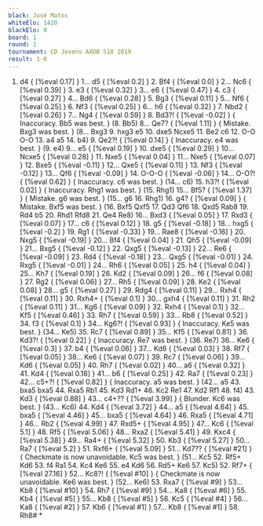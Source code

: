 ```yaml
---
black: José Matos
whiteElo: 1420
blackElo: 0
board: 1
round: 1
tournament: CD Jovens AXDB S18 2019
result: 1-0
---
```


1. d4 { [%eval 0.17] } 1... d5 { [%eval 0.2] } 2. Bf4 { [%eval 0.0] } 2... Nc6 { [%eval 0.39] } 3. e3 { [%eval 0.32] } 3... e6 { [%eval 0.47] } 4. c3 { [%eval 0.27] } 4... Bd6 { [%eval 0.28] } 5. Bg3 { [%eval 0.11] } 5... Nf6 { [%eval 0.25] } 6. Nf3 { [%eval 0.25] } 6... h6 { [%eval 0.32] } 7. Nbd2 { [%eval 0.26] } 7... Ng4 { [%eval 0.59] } 8. Bd3?! { [%eval -0.02] } { Inaccuracy. Bb5 was best. } (8. Bb5) 8... Qe7? { [%eval 1.11] } { Mistake. Bxg3 was best. } (8... Bxg3 9. hxg3 e5 10. dxe5 Ncxe5 11. Be2 c6 12. O-O O-O 13. a4 a5 14. b4) 9. Qe2?! { [%eval 0.14] } { Inaccuracy. e4 was best. } (9. e4) 9... e5 { [%eval 0.19] } 10. dxe5 { [%eval 0.29] } 10... Ncxe5 { [%eval 0.28] } 11. Nxe5 { [%eval 0.04] } 11... Nxe5 { [%eval 0.07] } 12. Bxe5 { [%eval -0.11] } 12... Qxe5 { [%eval 0.11] } 13. Nf3 { [%eval -0.12] } 13... Qf6 { [%eval -0.09] } 14. O-O-O { [%eval -0.06] } 14... O-O?! { [%eval 0.62] } { Inaccuracy. c6 was best. } (14... c6) 15. h3?! { [%eval 0.02] } { Inaccuracy. Rhg1 was best. } (15. Rhg1) 15... Bf5? { [%eval 1.37] } { Mistake. g6 was best. } (15... g6 16. Rhg1) 16. g4? { [%eval 0.09] } { Mistake. Bxf5 was best. } (16. Bxf5 Qxf5 17. Qd3 Qf6 18. Qxd5 Rab8 19. Rd4 b5 20. Rhd1 Rfd8 21. Qe4 Re8) 16... Bxd3 { [%eval 0.05] } 17. Rxd3 { [%eval 0.07] } 17... c6 { [%eval 0.12] } 18. g5 { [%eval -0.18] } 18... hxg5 { [%eval -0.2] } 19. Rg1 { [%eval -0.33] } 19... Rae8 { [%eval -0.16] } 20. Nxg5 { [%eval -0.19] } 20... Bf4 { [%eval 0.04] } 21. Qh5 { [%eval -0.09] } 21... Bxg5 { [%eval -0.12] } 22. Qxg5 { [%eval -0.13] } 22... Re6 { [%eval -0.09] } 23. Rd4 { [%eval -0.18] } 23... Qxg5 { [%eval -0.01] } 24. Rxg5 { [%eval -0.01] } 24... Rh6 { [%eval 0.05] } 25. h4 { [%eval 0.04] } 25... Kh7 { [%eval 0.19] } 26. Kd2 { [%eval 0.09] } 26... f6 { [%eval 0.08] } 27. Rg2 { [%eval 0.06] } 27... Rh5 { [%eval 0.09] } 28. Ke2 { [%eval 0.08] } 28... g5 { [%eval 0.27] } 29. Rdg4 { [%eval 0.11] } 29... Rxh4 { [%eval 0.11] } 30. Rxh4+ { [%eval 0.1] } 30... gxh4 { [%eval 0.11] } 31. Rh2 { [%eval 0.11] } 31... Kg6 { [%eval 0.09] } 32. Rxh4 { [%eval 0.1] } 32... Kf5 { [%eval 0.46] } 33. Rh7 { [%eval 0.59] } 33... Rb8 { [%eval 0.52] } 34. f3 { [%eval 0.1] } 34... Kg6?! { [%eval 0.93] } { Inaccuracy. Ke5 was best. } (34... Ke5) 35. Rc7 { [%eval 0.89] } 35... Kf5 { [%eval 0.81] } 36. Kd3?! { [%eval 0.22] } { Inaccuracy. Re7 was best. } (36. Re7) 36... Ke6 { [%eval 0.3] } 37. b4 { [%eval 0.06] } 37... Kd6 { [%eval 0.03] } 38. Rf7 { [%eval 0.05] } 38... Ke6 { [%eval 0.07] } 39. Rc7 { [%eval 0.06] } 39... Kd6 { [%eval 0.05] } 40. Rh7 { [%eval 0.02] } 40... a6 { [%eval 0.32] } 41. Kd4 { [%eval 0.18] } 41... b6 { [%eval 0.25] } 42. Ra7 { [%eval 0.23] } 42... c5+?! { [%eval 0.82] } { Inaccuracy. a5 was best. } (42... a5 43. bxa5 bxa5 44. Rxa5 Rb1 45. Kd3 Rd1+ 46. Kc2 Re1 47. Kd2 Rf1 48. f4) 43. Kd3 { [%eval 0.88] } 43... c4+?? { [%eval 3.99] } { Blunder. Kc6 was best. } (43... Kc6) 44. Kd4 { [%eval 3.72] } 44... a5 { [%eval 4.64] } 45. bxa5 { [%eval 4.46] } 45... bxa5 { [%eval 4.64] } 46. Rxa5 { [%eval 4.71] } 46... Rb2 { [%eval 4.99] } 47. Rxd5+ { [%eval 4.95] } 47... Kc6 { [%eval 5.1] } 48. Rf5 { [%eval 5.06] } 48... Rxa2 { [%eval 5.41] } 49. Kxc4 { [%eval 5.38] } 49... Ra4+ { [%eval 5.32] } 50. Kb3 { [%eval 5.27] } 50... Ra7 { [%eval 5.2] } 51. Rxf6+ { [%eval 5.09] } 51... Kd7?? { [%eval #21] } { Checkmate is now unavoidable. Kc5 was best. } (51... Kc5 52. Rf5+ Kd6 53. f4 Ra1 54. Kc4 Ke6 55. e4 Kd6 56. Rd5+ Ke6 57. Kc5) 52. Rf7+ { [%eval 27.16] } 52... Kc8?! { [%eval #10] } { Checkmate is now unavoidable. Ke6 was best. } (52... Ke6) 53. Rxa7 { [%eval #9] } 53... Kb8 { [%eval #10] } 54. Rh7 { [%eval #9] } 54... Ka8 { [%eval #6] } 55. Kb4 { [%eval #5] } 55... Kb8 { [%eval #5] } 56. Kc5 { [%eval #4] } 56... Ka8 { [%eval #2] } 57. Kb6 { [%eval #1] } 57... Kb8 { [%eval #1] } 58. Rh8# *
